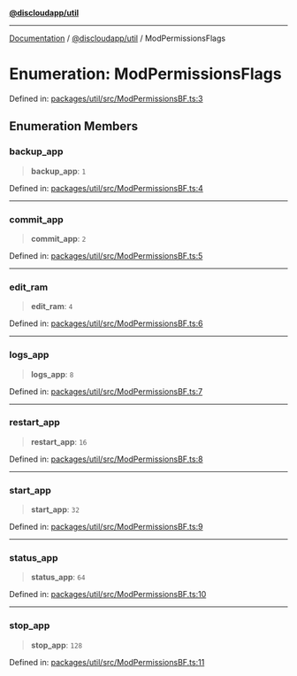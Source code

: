 [**@discloudapp/util**](../README.md)

***

[Documentation](../../../packages.md) / [@discloudapp/util](../README.md) / ModPermissionsFlags

# Enumeration: ModPermissionsFlags

Defined in: [packages/util/src/ModPermissionsBF.ts:3](https://github.com/discloud/discloud.app/blob/bfcb626f6315ac03eb36b36e57f162cd101e1996/packages/util/src/ModPermissionsBF.ts#L3)

## Enumeration Members

### backup\_app

> **backup\_app**: `1`

Defined in: [packages/util/src/ModPermissionsBF.ts:4](https://github.com/discloud/discloud.app/blob/bfcb626f6315ac03eb36b36e57f162cd101e1996/packages/util/src/ModPermissionsBF.ts#L4)

***

### commit\_app

> **commit\_app**: `2`

Defined in: [packages/util/src/ModPermissionsBF.ts:5](https://github.com/discloud/discloud.app/blob/bfcb626f6315ac03eb36b36e57f162cd101e1996/packages/util/src/ModPermissionsBF.ts#L5)

***

### edit\_ram

> **edit\_ram**: `4`

Defined in: [packages/util/src/ModPermissionsBF.ts:6](https://github.com/discloud/discloud.app/blob/bfcb626f6315ac03eb36b36e57f162cd101e1996/packages/util/src/ModPermissionsBF.ts#L6)

***

### logs\_app

> **logs\_app**: `8`

Defined in: [packages/util/src/ModPermissionsBF.ts:7](https://github.com/discloud/discloud.app/blob/bfcb626f6315ac03eb36b36e57f162cd101e1996/packages/util/src/ModPermissionsBF.ts#L7)

***

### restart\_app

> **restart\_app**: `16`

Defined in: [packages/util/src/ModPermissionsBF.ts:8](https://github.com/discloud/discloud.app/blob/bfcb626f6315ac03eb36b36e57f162cd101e1996/packages/util/src/ModPermissionsBF.ts#L8)

***

### start\_app

> **start\_app**: `32`

Defined in: [packages/util/src/ModPermissionsBF.ts:9](https://github.com/discloud/discloud.app/blob/bfcb626f6315ac03eb36b36e57f162cd101e1996/packages/util/src/ModPermissionsBF.ts#L9)

***

### status\_app

> **status\_app**: `64`

Defined in: [packages/util/src/ModPermissionsBF.ts:10](https://github.com/discloud/discloud.app/blob/bfcb626f6315ac03eb36b36e57f162cd101e1996/packages/util/src/ModPermissionsBF.ts#L10)

***

### stop\_app

> **stop\_app**: `128`

Defined in: [packages/util/src/ModPermissionsBF.ts:11](https://github.com/discloud/discloud.app/blob/bfcb626f6315ac03eb36b36e57f162cd101e1996/packages/util/src/ModPermissionsBF.ts#L11)
